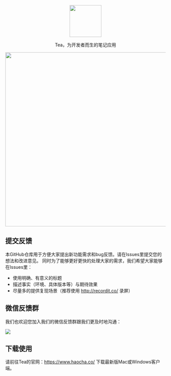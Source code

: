 <p align="center">
  <a href="#"><img width="100" height="100" src="https://tea-note.oss-cn-hangzhou.aliyuncs.com/website/logo.jpg" /></a>
</p>

<p align="center">
  Tea，为开发者而生的笔记应用
</p>

<p align="center">
  <img width="800" height="546" src="./overview.jpeg">
</p>

## 提交反馈
本GitHub仓库用于方便大家提出新功能需求和bug反馈。请在Issues里提交您的想法和改进意见。
同时为了能够更好更快的处理大家的需求，我们希望大家能够在Issues里：
- 使用明确、有意义的标题
- 描述事实（环境、具体版本等）与期待效果
- 尽量多的提供复现场景（推荐使用 http://recordit.co/ 录屏）

## 微信反馈群
我们也欢迎您加入我们的微信反馈群跟我们更及时地沟通：

![](https://tea-note.oss-cn-hangzhou.aliyuncs.com/qr-codes/feedback-qr10-for-cached-3.jpeg)

## 下载使用
请前往Tea的官网：https://www.haocha.co/ 下载最新版Mac或Windows客户端。
